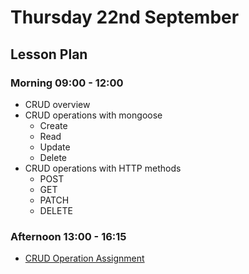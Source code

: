 # Thursday 22nd September

## Lesson Plan

### Morning 09:00 - 12:00

+ CRUD overview
+ CRUD operations with mongoose
  + Create
  + Read
  + Update
  + Delete
+ CRUD operations with HTTP methods
  + POST
  + GET
  + PATCH
  + DELETE

### Afternoon 13:00 - 16:15

+ [CRUD Operation Assignment](https://github.com/GillesDCI/db-crud-operations-assignment-es)
